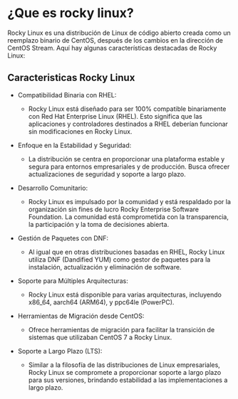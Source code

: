# ¿Que es rocky linux?
Rocky Linux es una distribución de Linux de código abierto creada como un reemplazo binario de CentOS, después de los cambios en la dirección de CentOS Stream. Aquí hay algunas características destacadas de Rocky Linux:
## Caracteristicas Rocky Linux
* Compatibilidad Binaria con RHEL:

  * Rocky Linux está diseñado para ser 100% compatible binariamente con Red Hat Enterprise Linux (RHEL). Esto significa que las aplicaciones y controladores destinados a RHEL deberían funcionar sin modificaciones en Rocky Linux.
* Enfoque en la Estabilidad y Seguridad:

  * La distribución se centra en proporcionar una plataforma estable y segura para entornos empresariales y de producción. Busca ofrecer actualizaciones de seguridad y soporte a largo plazo.
* Desarrollo Comunitario:

  * Rocky Linux es impulsado por la comunidad y está respaldado por la organización sin fines de lucro Rocky Enterprise Software Foundation. La comunidad está comprometida con la transparencia, la participación y la toma de decisiones abierta.
* Gestión de Paquetes con DNF:

  * Al igual que en otras distribuciones basadas en RHEL, Rocky Linux utiliza DNF (Dandified YUM) como gestor de paquetes para la instalación, actualización y eliminación de software.
* Soporte para Múltiples Arquitecturas:

   *  Rocky Linux está disponible para varias arquitecturas, incluyendo x86_64, aarch64 (ARM64), y ppc64le (PowerPC).
* Herramientas de Migración desde CentOS:

  * Ofrece herramientas de migración para facilitar la transición de sistemas que utilizaban CentOS 7 a Rocky Linux.
* Soporte a Largo Plazo (LTS):

  * Similar a la filosofía de las distribuciones de Linux empresariales, Rocky Linux se compromete a proporcionar soporte a largo plazo para sus versiones, brindando estabilidad a las implementaciones a largo plazo.
